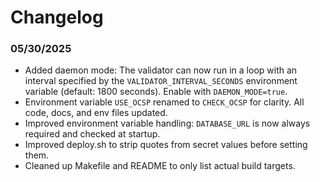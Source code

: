 # Changelog

### 05/30/2025

- Added daemon mode: The validator can now run in a loop with an interval specified by the `VALIDATOR_INTERVAL_SECONDS` environment variable (default: 1800 seconds). Enable with `DAEMON_MODE=true`.
- Environment variable `USE_OCSP` renamed to `CHECK_OCSP` for clarity. All code, docs, and env files updated.
- Improved environment variable handling: `DATABASE_URL` is now always required and checked at startup.
- Improved deploy.sh to strip quotes from secret values before setting them.
- Cleaned up Makefile and README to only list actual build targets.
